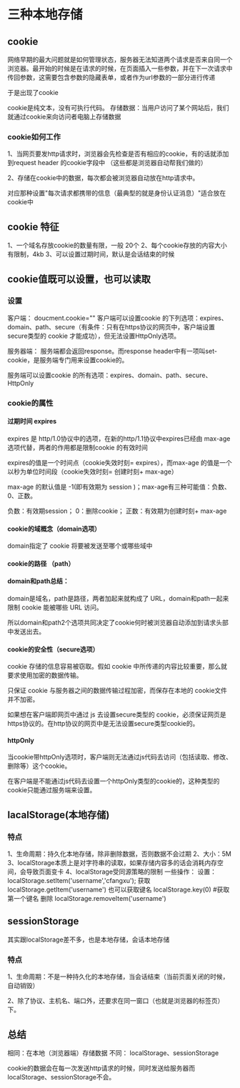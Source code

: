 # 三种本地存储
## cookie
网络早期的最大问题就是如何管理状态，服务器无法知道两个请求是否来自同一个浏览器。最开始的时候是在请求的时候，在页面插入一些参数，并在下一次请求中传回参数，这需要包含参数的隐藏表单，或者作为url参数的一部分进行传递

于是出现了cookie

cookie是纯文本，没有可执行代码。
存储数据：当用户访问了某个网站后，我们就通过cookie来向访问者电脑上存储数据

### cookie如何工作
1、当网页要发http请求时，浏览器会先检查是否有相应的cookie，有的话就添加到request header 的cookie字段中
（这些都是浏览器自动帮我们做的）

2、存储在cookie中的数据，每次都会被浏览器自动放在http请求中。

对应那种设置"每次请求都携带的信息（最典型的就是身份认证消息）"适合放在cookie中

## cookie 特征
1、一个域名存放cookie的数量有限，一般 20个
2、每个cookie存放的内容大小有限制，4kb
3、可以设置过期时间，默认是会话结束的时候


## cookie值既可以设置，也可以读取

### 设置
客户端：
doucment.cookie=""
客户端可以设置cookie 的下列选项：expires、domain、path、secure（有条件：只有在https协议的网页中，客户端设置secure类型的 cookie 才能成功），但无法设置HttpOnly选项。

服务器端：
服务端都会返回response。而response header中有一项叫set-cookie，是服务端专门用来设置cookie的。

服务端可以设置cookie 的所有选项：expires、domain、path、secure、HttpOnly


### cookie的属性

#### 过期时间 expires
expires 是 http/1.0协议中的选项，在新的http/1.1协议中expires已经由 max-age 选项代替，两者的作用都是限制cookie 的有效时间

expires的值是一个时间点（cookie失效时刻= expires），而max-age 的值是一个以秒为单位时间段（cookie失效时刻= 创建时刻+ max-age）

max-age 的默认值是 -1(即有效期为 session )；max-age有三种可能值：负数、0、正数。

负数：有效期session；
0：删除cookie；
正数：有效期为创建时刻+ max-age

#### cookie的域概念（domain选项）
domain指定了 cookie 将要被发送至哪个或哪些域中

#### cookie的路径 （path）

#### domain和path总结：
domain是域名，path是路径，两者加起来就构成了 URL，domain和path一起来限制 cookie 能被哪些 URL 访问。

所以domain和path2个选项共同决定了cookie何时被浏览器自动添加到请求头部中发送出去。

#### cookie的安全性（secure选项）
cookie 存储的信息容易被窃取。假如 cookie 中所传递的内容比较重要，那么就要求使用加密的数据传输。

只保证 cookie 与服务器之间的数据传输过程加密，而保存在本地的 cookie文件并不加密。

如果想在客户端即网页中通过 js 去设置secure类型的 cookie，必须保证网页是https协议的。在http协议的网页中是无法设置secure类型cookie的。

#### httpOnly
当cookie带httpOnly选项时，客户端则无法通过js代码去访问（包括读取、修改、删除等）这个cookie。

在客户端是不能通过js代码去设置一个httpOnly类型的cookie的，这种类型的cookie只能通过服务端来设置。


## lacalStorage(本地存储)
### 特点
1、生命周期：持久化本地存储，除非删除数据，否则数据不会过期
2、大小：5M
3、localStorage本质上是对字符串的读取，如果存储内容多的话会消耗内存空间，会导致页面变卡
4、localStorage受同源策略的限制
一些操作：
设置：
localStorage.setItem('username','cfangxu');
获取
localStorage.getItem('username')
也可以获取键名
localStorage.key(0) #获取第一个键名
删除
localStorage.removeItem('username')

## sessionStorage
其实跟localStorage差不多，也是本地存储，会话本地存储
### 特点
1、生命周期：不是一种持久化的本地存储，当会话结束（当前页面关闭的时候，自动销毁）

2、除了协议、主机名、端口外，还要求在同一窗口（也就是浏览器的标签页）下。

## 总结
相同：在本地（浏览器端）存储数据
不同：
localStorage、sessionStorage

cookie的数据会在每一次发送http请求的时候，同时发送给服务器而localStorage、sessionStorage不会。